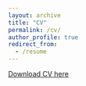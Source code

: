 ```yaml
---
layout: archive
title: "CV"
permalink: /cv/
author_profile: true
redirect_from:
  - /resume
---
```


[Download CV here](http://rinnan.github.io/files/Rinnan_CV.pdf)
